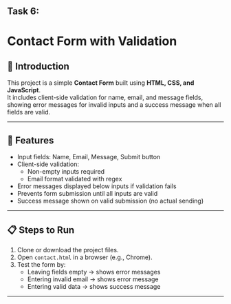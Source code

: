 ## Task 6:
# Contact Form with Validation

## 📌 Introduction
This project is a simple **Contact Form** built using **HTML, CSS, and JavaScript**.  
It includes client-side validation for name, email, and message fields, showing error messages for invalid inputs and a success message when all fields are valid.  

---

## 🚀 Features
- Input fields: Name, Email, Message, Submit button  
- Client-side validation:
  - Non-empty inputs required  
  - Email format validated with regex  
- Error messages displayed below inputs if validation fails  
- Prevents form submission until all inputs are valid  
- Success message shown on valid submission (no actual sending)  

---

## 📋 Steps to Run
1. Clone or download the project files.  
2. Open `contact.html` in a browser (e.g., Chrome).  
3. Test the form by:
   - Leaving fields empty → shows error messages  
   - Entering invalid email → shows error message  
   - Entering valid data → shows success message  

---
